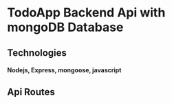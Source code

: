 # TodoApp Backend Api with mongoDB Database

## Technologies
#### Nodejs, Express, mongoose, javascript

## Api Routes
#### 